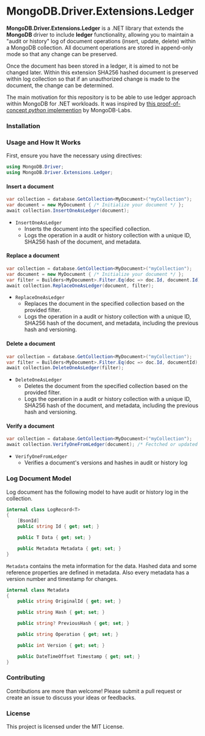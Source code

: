 # MongoDB.Driver.Extensions.Ledger

**MongoDB.Driver.Extensions.Ledger** is a .NET library that extends the **MongoDB** driver to include **ledger** functionality, allowing you to maintain a "audit or history" log of document operations (insert, update, delete) within a MongoDB collection. All document operations are stored in append-only mode so that any change can be preserved.

Once the document has been stored in a ledger, it is aimed to not be changed later. Within this extension SHA256 hashed document is preserved within log collection so that if an unauthorized change is made to the document, the change can be determined.

The main motivation for this repository is to be able to use ledger approach within MongoDB for .NET workloads. It was inspired by [this proof-of-concept _python_ implemention](https://github.com/mongodb-labs/ledger) by MongoDB-Labs. 


### Installation


### Usage and How It Works

First, ensure you have the necessary using directives:

```csharp
using MongoDB.Driver;
using MongoDB.Driver.Extensions.Ledger;
```

#### Insert a document

```csharp
var collection = database.GetCollection<MyDocument>("myCollection");
var document = new MyDocument { /* Initialize your document */ };
await collection.InsertOneAsLedger(document);
```

- `InsertOneAsLedger`
    - Inserts the document into the specified collection.
    - Logs the operation in a audit or history collection with a unique ID, SHA256 hash of the document, and metadata.


#### Replace a document

```csharp
var collection = database.GetCollection<MyDocument>("myCollection");
var document = new MyDocument { /* Initialize your document */ };
var filter = Builders<MyDocument>.Filter.Eq(doc => doc.Id, document.Id);
await collection.ReplaceOneAsLedger(document, filter);

```

- `ReplaceOneAsLedger`
    - Replaces the document in the specified collection based on the provided filter.
    - Logs the operation in a audit or history collection with a unique ID, SHA256 hash of the document, and metadata, including the previous hash and versioning.


#### Delete a document

```csharp
var collection = database.GetCollection<MyDocument>("myCollection");
var filter = Builders<MyDocument>.Filter.Eq(doc => doc.Id, documentId);
await collection.DeleteOneAsLedger(filter);
```

- `DeleteOneAsLedger`
    - Deletes the document from the specified collection based on the provided filter.
    - Logs the operation in a audit or history collection with a unique ID, SHA256 hash of the document, and metadata, including the previous hash and versioning.

 #### Verify a document

```csharp
var collection = database.GetCollection<MyDocument>("myCollection");
await collection.VerifyOneFromLedger(document); /* Fectched or updated document */
```

- `VerifyOneFromLedger`
    - Verifies a document's versions and hashes in audit or history log   

### Log Document Model

Log document has the following model to have audit or history log in the collection.

```csharp
internal class LogRecord<T>
{
    [BsonId]
    public string Id { get; set; }

    public T Data { get; set; }

    public Metadata Metadata { get; set; }
}
```

`Metadata` contains the meta information for the data. Hashed data and some reference properties are defined in metadata. Also every metadata has a version number and timestamp for changes.

```csharp
internal class Metadata
{
    public string OriginalId { get; set; }

    public string Hash { get; set; }

    public string? PreviousHash { get; set; }

    public string Operation { get; set; }

    public int Version { get; set; }

    public DateTimeOffset Timestamp { get; set; }
}
```

### Contributing

Contributions are more than welcome! Please submit a pull request or create an issue to discuss your ideas or feedbacks.

### License
This project is licensed under the MIT License.

